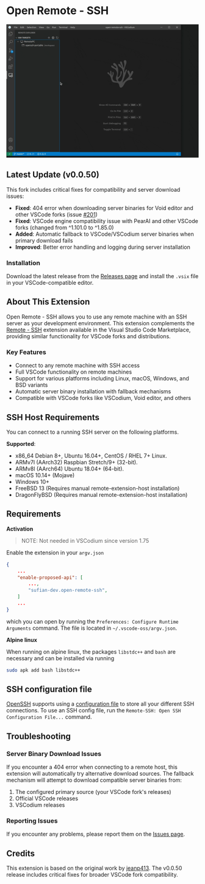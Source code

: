 # Open Remote - SSH

![Open Remote SSH](https://raw.githubusercontent.com/sufianWG/open-remote-ssh/master/docs/images/open-remote-ssh.gif)

## Latest Update (v0.0.50)

This fork includes critical fixes for compatibility and server download issues:
- **Fixed**: 404 error when downloading server binaries for Void editor and other VSCode forks (issue [#201](https://github.com/jeanp413/open-remote-ssh/issues/201))
- **Fixed**: VSCode engine compatibility issue with PearAI and other VSCode forks (changed from ^1.101.0 to ^1.85.0)
- **Added**: Automatic fallback to VSCode/VSCodium server binaries when primary download fails
- **Improved**: Better error handling and logging during server installation

### Installation

Download the latest release from the [Releases page](https://github.com/sufianWG/open-remote-ssh/releases) and install the `.vsix` file in your VSCode-compatible editor.

## About This Extension

Open Remote - SSH allows you to use any remote machine with an SSH server as your development environment. This extension complements the [Remote - SSH](https://marketplace.visualstudio.com/items?itemName=ms-vscode-remote.remote-ssh) extension available in the Visual Studio Code Marketplace, providing similar functionality for VSCode forks and distributions.

### Key Features

- Connect to any remote machine with SSH access
- Full VSCode functionality on remote machines
- Support for various platforms including Linux, macOS, Windows, and BSD variants
- Automatic server binary installation with fallback mechanisms
- Compatible with VSCode forks like VSCodium, Void editor, and others

## SSH Host Requirements
You can connect to a running SSH server on the following platforms.

**Supported**:

- x86_64 Debian 8+, Ubuntu 16.04+, CentOS / RHEL 7+ Linux.
- ARMv7l (AArch32) Raspbian Stretch/9+ (32-bit).
- ARMv8l (AArch64) Ubuntu 18.04+ (64-bit).
- macOS 10.14+ (Mojave)
- Windows 10+
- FreeBSD 13 (Requires manual remote-extension-host installation)
- DragonFlyBSD (Requires manual remote-extension-host installation)

## Requirements

**Activation**

> NOTE: Not needed in VSCodium since version 1.75

Enable the extension in your `argv.json`


```json
{
    ...
    "enable-proposed-api": [
        ...,
        "sufian-dev.open-remote-ssh",
    ]
    ...
}
```
which you can open by running the `Preferences: Configure Runtime Arguments` command.
The file is located in `~/.vscode-oss/argv.json`.

**Alpine linux**

When running on alpine linux, the packages `libstdc++` and `bash` are necessary and can be installed via
running
```bash
sudo apk add bash libstdc++
```

## SSH configuration file

[OpenSSH](https://www.openssh.com/) supports using a [configuration file](https://linuxize.com/post/using-the-ssh-config-file/) to store all your different SSH connections. To use an SSH config file, run the `Remote-SSH: Open SSH Configuration File...` command.

## Troubleshooting

### Server Binary Download Issues

If you encounter a 404 error when connecting to a remote host, this extension will automatically try alternative download sources. The fallback mechanism will attempt to download compatible server binaries from:
1. The configured primary source (your VSCode fork's releases)
2. Official VSCode releases
3. VSCodium releases

### Reporting Issues

If you encounter any problems, please report them on the [Issues page](https://github.com/sufianWG/open-remote-ssh/issues).

## Credits

This extension is based on the original work by [jeanp413](https://github.com/jeanp413/open-remote-ssh). The v0.0.50 release includes critical fixes for broader VSCode fork compatibility.
